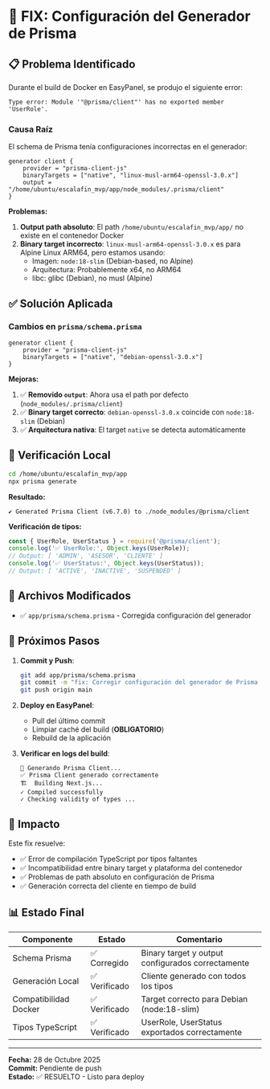 
# 🔧 FIX: Configuración del Generador de Prisma

## 📋 Problema Identificado

Durante el build de Docker en EasyPanel, se produjo el siguiente error:

```
Type error: Module '"@prisma/client"' has no exported member 'UserRole'.
```

### Causa Raíz

El schema de Prisma tenía configuraciones incorrectas en el generador:

```prisma
generator client {
    provider = "prisma-client-js"
    binaryTargets = ["native", "linux-musl-arm64-openssl-3.0.x"]
    output = "/home/ubuntu/escalafin_mvp/app/node_modules/.prisma/client"
}
```

**Problemas:**

1. **Output path absoluto**: El path `/home/ubuntu/escalafin_mvp/app/` no existe en el contenedor Docker
2. **Binary target incorrecto**: `linux-musl-arm64-openssl-3.0.x` es para Alpine Linux ARM64, pero estamos usando:
   - Imagen: `node:18-slim` (Debian-based, no Alpine)
   - Arquitectura: Probablemente x64, no ARM64
   - libc: glibc (Debian), no musl (Alpine)

## ✅ Solución Aplicada

### Cambios en `prisma/schema.prisma`

```prisma
generator client {
    provider = "prisma-client-js"
    binaryTargets = ["native", "debian-openssl-3.0.x"]
}
```

**Mejoras:**

1. ✅ **Removido `output`**: Ahora usa el path por defecto (`node_modules/.prisma/client`)
2. ✅ **Binary target correcto**: `debian-openssl-3.0.x` coincide con `node:18-slim` (Debian)
3. ✅ **Arquitectura nativa**: El target `native` se detecta automáticamente

## 🧪 Verificación Local

```bash
cd /home/ubuntu/escalafin_mvp/app
npx prisma generate
```

**Resultado:**
```
✔ Generated Prisma Client (v6.7.0) to ./node_modules/@prisma/client
```

**Verificación de tipos:**
```javascript
const { UserRole, UserStatus } = require('@prisma/client');
console.log('✅ UserRole:', Object.keys(UserRole));
// Output: [ 'ADMIN', 'ASESOR', 'CLIENTE' ]
console.log('✅ UserStatus:', Object.keys(UserStatus));
// Output: [ 'ACTIVE', 'INACTIVE', 'SUSPENDED' ]
```

## 📝 Archivos Modificados

- ✅ `app/prisma/schema.prisma` - Corregida configuración del generador

## 🚀 Próximos Pasos

1. **Commit y Push**:
   ```bash
   git add app/prisma/schema.prisma
   git commit -m "fix: Corregir configuración del generador de Prisma para Docker"
   git push origin main
   ```

2. **Deploy en EasyPanel**:
   - Pull del último commit
   - Limpiar caché del build (**OBLIGATORIO**)
   - Rebuild de la aplicación

3. **Verificar en logs del build**:
   ```
   🔧 Generando Prisma Client...
   ✅ Prisma Client generado correctamente
   🏗️  Building Next.js...
   ✓ Compiled successfully
   ✓ Checking validity of types ...
   ```

## 🎯 Impacto

Este fix resuelve:
- ✅ Error de compilación TypeScript por tipos faltantes
- ✅ Incompatibilidad entre binary target y plataforma del contenedor
- ✅ Problemas de path absoluto en configuración de Prisma
- ✅ Generación correcta del cliente en tiempo de build

## 📊 Estado Final

| Componente | Estado | Comentario |
|------------|--------|------------|
| Schema Prisma | ✅ Corregido | Binary target y output configurados correctamente |
| Generación Local | ✅ Verificado | Cliente generado con todos los tipos |
| Compatibilidad Docker | ✅ Verificado | Target correcto para Debian (node:18-slim) |
| Tipos TypeScript | ✅ Verificado | UserRole, UserStatus exportados correctamente |

---
**Fecha:** 28 de Octubre 2025  
**Commit:** Pendiente de push  
**Estado:** ✅ RESUELTO - Listo para deploy
